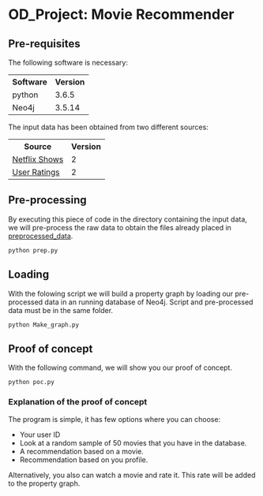 # OD_Project: Movie Recommender

## Pre-requisites

The following software is necessary:

<table> <tr><th>Software</th><th>Version</th></tr><tr><td>python</td><td>3.6.5</td></tr></tr><tr><td>Neo4j</td><td>3.5.14</td></tr></tr></table>

The input data has been obtained from two different sources: <table><tr><th>Source</th><th>Version</th></tr><tr><td>[Netflix Shows](https://www.kaggle.com/shivamb/netflix-shows/version/2)</td><td>2</td></tr><tr><td>[User Ratings](https://www.kaggle.com/netflix-inc/netflix-prize-data?select=movie_titles.csv)</td><td>2</td></tr></table>

## Pre-processing

By executing this piece of code in the directory containing the input data, we will pre-process the raw data to obtain the files already placed in [preprocessed_data](preprocessed_data).
```
python prep.py
```
## Loading

With the folowing script we will build a property graph by loading our pre-processed data in an running database of Neo4j. Script and pre-processed data must be in the same folder.
```
python Make_graph.py
```
## Proof of concept

With the following command, we will show you our proof of concept.
```
python poc.py
```
### Explanation of the proof of concept

The program is simple, it has few options where you can choose:
- Your user ID
- Look at a random sample of 50 movies that you have in the database.
- A recommendation based on a movie.
- Recommendation based on you profile.

Alternatively, you also can watch a movie and rate it. This rate will be added to the property graph.
